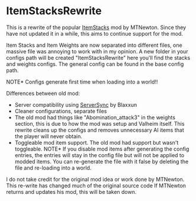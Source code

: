 # ItemStacksRewrite
This is a rewrite of the popular [ItemStacks](https://github.com/mtnewton/valheim-mods/tree/master/ItemStacks) mod by MTNewton. Since they have not updated it in a while, this aims to continue support for the mod.

Item Stacks and Item Weights are now separated into different files, one massive file was annoying to work with in my opinion. A new folder in your configs path will be created "ItemStacksRewrite" here you'll find the stacks and weights configs. The general config can be found in the base config path.

NOTE* Configs generate first time when loading into a world!!

Differences between old mod:
- Server compatibility using [ServerSync](https://github.com/blaxxun-boop/ServerSync) by Blaxxun
- Cleaner configurations, separate files
- The old mod had things like "Abomination_attack3" in the weights section, this is due to how the mod was setup and Valheim itself. This rewrite cleans up the configs and removes unnecessary AI items that the player will never obtain.
- Toggleable mod item support. The old mod had support but wasn't toggleable. NOTE* If you disable mod items after generating the config entries, the entries will stay in the config file but will not be applied to modded items. You can re-generate the file with it false by deleting the file and re-loading into a world.

I do not take credit for the original mod idea or work done by MTNewton. This re-write has changed much of the original source code
If MTNewton returns and updates his mod, this will be taken down.
